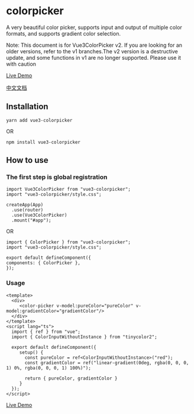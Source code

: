 # colorpicker

A very beautiful color picker, supports input and output of multiple color formats, and supports gradient color selection.

Note: This document is for Vue3ColorPicker v2. If you are looking for an older versions, refer to the v1 branches.The v2 version is a destructive update, and some functions in v1 are no longer supported. Please use it with caution

[Live Demo](https://aesoper101.github.io/vue3-colorpicker/)

[中文文档](https://github.com/aesoper101/vue3-colorpicker/blob/main/README.ZH-cn.md)

## Installation

```
yarn add vue3-colorpicker
```

OR

```
npm install vue3-colorpicker
```

## How to use

### The first step is global registration

```
import Vue3ColorPicker from "vue3-colorpicker";
import "vue3-colorpicker/style.css";

createApp(App)
  .use(router)
  .use(Vue3ColorPicker)
  .mount("#app");
```

OR

```vue3
import { ColorPicker } from "vue3-colorpicker";
import "vue3-colorpicker/style.css";

export default defineComponent({
components: { ColorPicker },
});
```

### Usage

```vue3
<template>
  <div>
     <color-picker v-model:pureColor="pureColor" v-model:gradientColor="gradientColor"/>
  </div>
</template>
<script lang="ts">
  import { ref } from "vue";
  import { ColorInputWithoutInstance } from "tinycolor2";

  export default defineComponent({
     setup() {
       const pureColor = ref<ColorInputWithoutInstance>("red");
       const gradientColor = ref("linear-gradient(0deg, rgba(0, 0, 0, 1) 0%, rgba(0, 0, 0, 1) 100%)");

       return { pureColor, gradientColor }
     }
  });
</script>

```

[Live Demo](https://aesoper101.github.io/vue3-colorpicker/)
